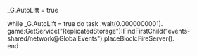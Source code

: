 _G.AutoLIft = true

while _G.AutoLIft = true do
task .wait(0.0000000001).                                                                                                  
game:GetService("ReplicatedStorage"):FindFirstChild("events-shared/network@GlobalEvents").placeBlock:FireServer().         
end
